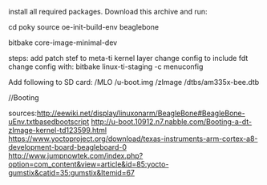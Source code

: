 install all required packages.
Download this archive and run:

cd poky
source oe-init-build-env beaglebone

bitbake core-image-minimal-dev


steps:
add patch stef to meta-ti kernel layer
change config to include fdt
change config with: bitbake linux-ti-staging -c menuconfig

Add following to SD card:
/MLO
/u-boot.img
/zImage
/dtbs/am335x-bee.dtb

//Booting



sources:http://eewiki.net/display/linuxonarm/BeagleBone#BeagleBone-uEnv.txtbasedbootscript
http://u-boot.10912.n7.nabble.com/Booting-a-dt-zImage-kernel-td123599.html
https://www.yoctoproject.org/download/texas-instruments-arm-cortex-a8-development-board-beagleboard-0
http://www.jumpnowtek.com/index.php?option=com_content&view=article&id=85:yocto-gumstix&catid=35:gumstix&Itemid=67

